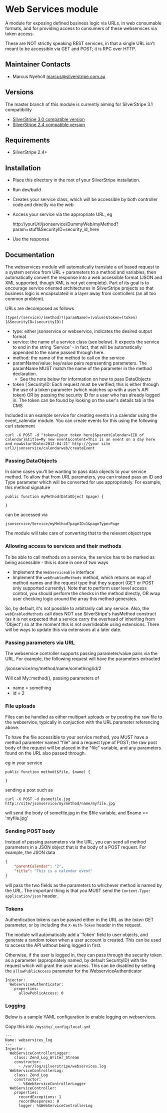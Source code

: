 # Web Services module

A module for exposing defined business logic via URLs, in web consumable
formats, and for providing access to consumers of these webservices via 
token access. 

These are NOT strictly speaking REST services, in that a single URL isn't
meant to be accessible via GET and POST; it is RPC over HTTP.

## Maintainer Contacts

*  Marcus Nyeholt <marcus@silverstripe.com.au>

## Versions

The master branch of this module is currently aiming for SilverStripe 3.1 compatibility

* [SilverStripe 3.0 compatible version](https://github.com/nyeholt/silverstripe-webservices/tree/2.0)
* [SilverStripe 2.4 compatible version](https://github.com/nyeholt/silverstripe-webservices/tree/ss24)

## Requirements

* SilverStripe 2.4+

## Installation

* Place this directory in the root of your SilverStripe installation. 
* Run dev/build 
* Creates your service class, which will be accessible by both controller 
  code and directly via the web
* Access your service via the appropriate URL, eg

	http://yourUrl/jsonservice/DummyWeb/myMethod?param=stuff&SecurityID=security_id_here


* Use the response

## Documentation

The webservices module will automatically translate a url based request to a
system service from URL + parameters to a method and variables, then 
automatically convert the response into a web accessible format (JSON and XML
supported, though XML is not yet complete). Part of its goal is to encourage
service oriented architectures in SilverStripe projects so that business logic
is encapsulated in a layer away from controllers (an all too common problem). 

URLs are decomposed as follows

    (type)/(service)/(method)?(paramName)=(value)&token=(token)[&SecurityID=(securityID)]

* type: either jsonservice or webservice, indicates the desired output format
* service: the name of a service class (see below). It expects the service to
  end in the string 'Service' - in fact, that will be automatically appended to
  the name passed through here. 
* method: the name of the method to call on the service
* paramName/value: key/value pairs representing parameters. The paramName MUST
  match the name of the parameter in the method declaration. 
  * See the note below for information on how to pass DataObjects
* token | SecurityID: Each request must be verified; this is either through
  the use of a token parameter (which matches up with a user's API token) OR
  by passing the security ID for a user who has already logged in. The token 
  can be found by looking on the user's details tab in the CMS

Included is an example service for creating events in a calendar using the
event_calendar module. You can create events for this using the following
curl statement

    curl -X POST -d "token={your token here}&parentCalendar={ID of calendar}&title=My new event&content=This is an event on a day here and now&startDate=2012-04-21" http://{your site url}/jsonservice/calendarweb/createEvent
    

### Passing DataObjects

In some cases you'll be wanting to pass data objects to your service method. 
To allow that from URL parameters, you can instead pass an ID and Type parameter
which will be converted for use appropriately. For example, this method signature

	public function myMethod(DataObject $page) {

	}

can be accessed via

	jsonservice/Service/myMethod?pageID=1&pageType=Page

The module will take care of converting that to the relevant object type

### Allowing access to services and their methods

To be able to call methods on a service, the service has to be marked as being
accessible - this is done in one of two ways

* Implement the `WebServiceable` interface
* Implement the `webEnabledMethods` method, which returns an map of method names
  and the request type that they support (GET or POST only supported currently).
  Note that to perform user level access control, you should perform the checks
  in the method directly, OR wrap user checking logic around the array this
  method generates. 

So, by default, it's not possible to arbitrarily call any service. Also, the
`webEnabledMethods` call does NOT use SilverStripe's hasMethod construct (as
it is not expected that a service carry the overhead of inheriting from 
'Object') so at the moment this is not overrideable using extensions. There will
be ways to update this via extensions at a later date. 

### Passing parameters via URL

The webservice controller supports passing parameter/value pairs via the URL. 
For example, the following request will have the parameters extracted

/jsonservice/my/method/name/something/id/2

Will call My::method(), passing parameters of 

* name = something
* id = 2

### File uploads

Files can be handled as either multipart uploads or by posting the raw file to 
the webservice, typically in conjuction with the URL parameter referencing above. 

To have the file accessible to your service method, you MUST have a method 
parameter named "file" and a request type of POST; the raw post body of the 
request will be placed in the "file" variable, and any parameters found on the
URL also passed through. 

eg in your service 

    public function method($file, $name) {
    
    }
    
sending a post such as

    curl -X POST -d @somefile.jpg http://site/jsonservice/my/method/name/myfile.jpg

will send the body of somefile.jpg in the $file variable, and $name == 'myfile.jpg'

### Sending POST body

Instead of passing parameters via the URL, you can send all method parameters
in a JSON object that is the body of a POST request. For example, the JSON data

```JSON
{
    "parentCalendar": "2",
    "title": "This is a calendar event" 
}
```

will pass the two fields as the parameters to whichever method is named by the
URL. The important thing is that you MUST send the `Content-Type: application/json`
header. 


### Tokens

Authentication tokens can be passed either in the URL as the _token_ GET 
parameter, or by including the `X-Auth-Token` header in the request. 


The module will automatically add a 'Token' field to user objects, and
generate a random token when a user account is created. This can be used
to access the API without being logged in first. 

Otherwise, if the user is logged in, they can pass through the security token
as a parameter (appropriately named, by default SecurityID) with the request
which will grant the user access. This can be disabled by setting the 
`allowPublicAccess` parameter for the WebserviceAuthenticator

    Injector:
      WebserviceAuthenticator:
        properties:
          allowPublicAccess: 0


### Logging

Below is a sample YAML configuration to enable logging on webservices.

Copy this into `/mysite/_config/local.yml`

    ---
    Name: webservices_log
    ---
    Injector:
      WebServiceControllerLogger:
        class: Zend_Log_Writer_Stream
        constructor:
          - /var/log/silverstripe/webservices.log
      WebServiceControllerLog:
        class: Zend_Log
        constructor:
          - %$WebServiceControllerLogger
      WebServiceController:
        properties:
          recordExceptions: 1
          recordResponses: 0
          logger: %$WebServiceControllerLog










